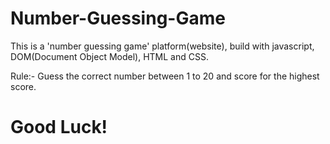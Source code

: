 # Number-Guessing-Game

This is a 'number guessing game' platform(website), build with javascript, DOM(Document Object Model), HTML and CSS.

Rule:- Guess the correct number between 1 to 20 and score for the highest score.

# Good Luck!
